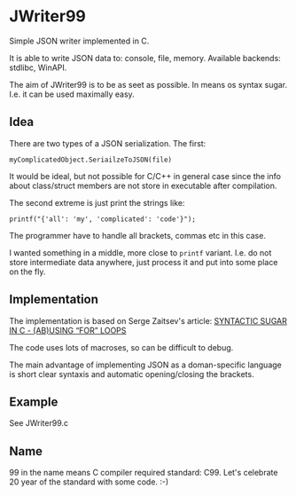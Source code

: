 JWriter99
===========

Simple JSON writer implemented in C.

It is able to write JSON data to: console, file, memory. Available backends: stdlibc, WinAPI.

The aim of JWriter99 is to be as seet as possible. In means os syntax sugar. I.e. it can be used maximally easy.


Idea
-----------

There are two types of a JSON serialization. The first:

`myComplicatedObject.SeriailzeToJSON(file)`

It would be ideal, but not possible for C/C++ in general case since the info about class/struct members are not store in executable after compilation.

The second extreme is just print the strings like:

`printf("{'all': 'my', 'complicated': 'code'}");`

The programmer have to handle all brackets, commas etc in this case. 

I wanted something in a middle, more close to `printf` variant. I.e. do not store intermediate data anywhere, just process it and put into some place on the fly.



Implementation
-----------

The implementation is based on Serge Zaitsev's article: [SYNTACTIC SUGAR IN C - (AB)USING “FOR” LOOPS](https://zserge.com/blog/c-for-loop-tricks.html)

The code uses lots of macroses, so can be difficult to debug.

The main advantage of implementing JSON as a doman-specific language is short clear syntaxis and automatic opening/closing the brackets.


Example
-----------

See JWriter99.c


Name
-----------

99 in the name means C compiler required standard: C99. Let's celebrate 20 year of the standard with some code. :-)
